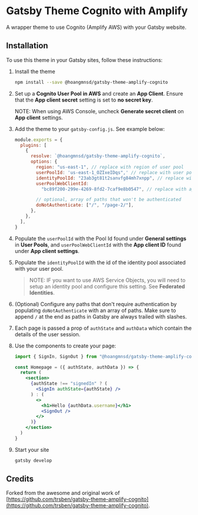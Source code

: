 # Gatsby Theme Cognito with Amplify

A wrapper theme to use Cognito (Amplify AWS) with your Gatsby website.

## Installation

To use this theme in your Gatsby sites, follow these instructions:

1. Install the theme

   ```sh
   npm install --save @hoangmnsd/gatsby-theme-amplify-cognito
   ```

2. Set up a **Cognito User Pool in AWS** and create an **App Client**. Ensure that the **App client secret** setting is set to **no secret key**.

   NOTE: When using AWS Console, uncheck **Generate secret client** on **App client** settings.

3. Add the theme to your `gatsby-config.js`. See example below:

   ```js
   module.exports = {
     plugins: [
       {
         resolve: `@hoangmnsd/gatsby-theme-amplify-cognito`,
         options: {
           region: "us-east-1", // replace with region of user pool
           userPoolId: 'us-east-1_OZIxeIDqs",' // replace with user pool id
           identityPoolId: "23ab3gt81t2sanvfg84mh7xnpp", // replace with identity pool associated with user pool
           userPoolWebClientId:
             "bc89f200-299e-4269-8fd2-7caf9e8b0547", // replace with app client id

           // optional, array of paths that won't be authenticated
           doNotAuthenticate: ["/", "/page-2/"],
         },
       },
     ],
   }
   ```

4. Populate the `userPoolId` with the Pool Id found under **General settings** in **User Pools**, and `userPoolWebClientId` with the **App client ID** found under **App client settings**.

5. Populate the `identityPoolId` with the id of the identity pool associated with your user pool.

   > NOTE: IF you want to use AWS Service Objects, you will need to setup an identity pool and configure this setting. See **Federated Identities**.

6. (Optional) Configure any paths that don't require authentication by populating `doNotAuthenticate` with an array of paths. Make sure to append `/` at the end as paths in Gatsby are always trailed with slashes.

7. Each page is passed a prop of `authState` and `authData` which contain the details of the user session.

8. Use the components to create your page:

   ```jsx
   import { SignIn, SignOut } from "@hoangmnsd/gatsby-theme-amplify-cognito"

   const Homepage = ({ authState, authData }) => {
     return (
       <section>
         {authState !== "signedIn" ? (
           <SignIn authState={authState} />
         ) : (
           <>
             <h1>Hello {authData.username}</h1>
             <SignOut />
           </>
         )}
       </section>
     )
   }
   ```

9. Start your site

   ```sh
   gatsby develop
   ```

## Credits

Forked from the awesome and original work of [https://github.com/trsben/gatsby-theme-amplify-cognito](https://github.com/trsben/gatsby-theme-amplify-cognito).
